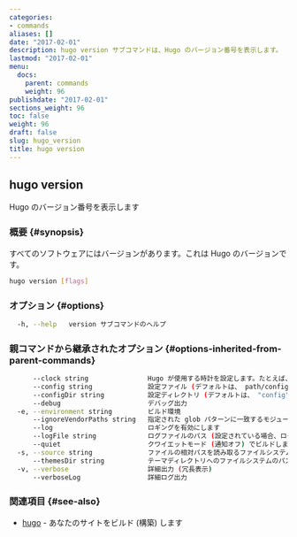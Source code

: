 ```yaml
---
categories:
- commands
aliases: []
date: "2017-02-01"
description: hugo version サブコマンドは、Hugo のバージョン番号を表示します。
lastmod: "2017-02-01"
menu:
  docs:
    parent: commands
    weight: 96
publishdate: "2017-02-01"
sections_weight: 96
toc: false
weight: 96
draft: false
slug: hugo_version
title: hugo version
---
```

## hugo version

Hugo のバージョン番号を表示します

### 概要 {#synopsis}

すべてのソフトウェアにはバージョンがあります。これは Hugo のバージョンです。

```bash
hugo version [flags]
```

### オプション {#options}

```bash
  -h, --help   version サブコマンドのヘルプ
```

### 親コマンドから継承されたオプション {#options-inherited-from-parent-commands}

```bash
      --clock string               Hugo が使用する時計を設定します。たとえば、 --clock 2021-11-06T22:30:00.00+09:00
      --config string              設定ファイル (デフォルトは、 path/config.yaml|json|toml)
      --configDir string           設定ディレクトリ (デフォルトは、 "config")
      --debug                      デバッグ出力
  -e, --environment string         ビルド環境
      --ignoreVendorPaths string   指定された glob パターンに一致するモジュールパスの _vendor を無視します
      --log                        ロギングを有効にします
      --logFile string             ログファイルのパス (設定されている場合、ログが自動的に有効になります)
      --quiet                      クワイエットモード (通知オフ) でビルドします
  -s, --source string              ファイルの相対パスを読み取るファイルシステムのパス
      --themesDir string           テーマディレクトリへのファイルシステムのパス
  -v, --verbose                    詳細出力 (冗長表示)
      --verboseLog                 詳細ログ出力
```

### 関連項目 {#see-also}

* [hugo](/commands/hugo/)	 - あなたのサイトをビルド (構築) します

